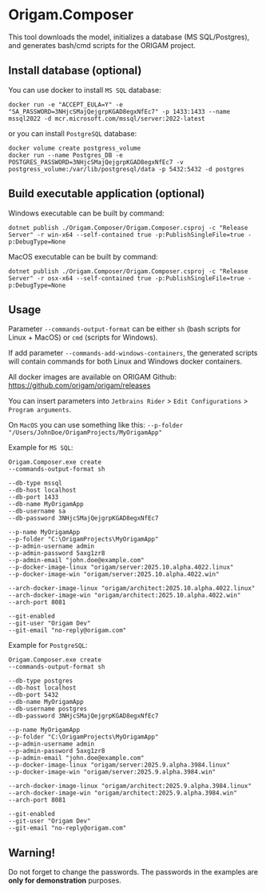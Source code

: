 # Origam.Composer
This tool downloads the model, initializes a database (MS SQL/Postgres), and generates bash/cmd scripts for the ORIGAM project.

## Install database (optional)
You can use docker to install `MS SQL` database:
```
docker run -e "ACCEPT_EULA=Y" -e "SA_PASSWORD=3NHjcSMajQejgrpKGAD8egxNfEc7" -p 1433:1433 --name mssql2022 -d mcr.microsoft.com/mssql/server:2022-latest
```

or you can install `PostgreSQL` database:
```
docker volume create postgress_volume
docker run --name Postgres_DB -e POSTGRES_PASSWORD=3NHjcSMajQejgrpKGAD8egxNfEc7 -v postgress_volume:/var/lib/postgresql/data -p 5432:5432 -d postgres
```

## Build executable application (optional)
Windows executable can be built by command:
```
dotnet publish ./Origam.Composer/Origam.Composer.csproj -c "Release Server" -r win-x64 --self-contained true -p:PublishSingleFile=true -p:DebugType=None
```

MacOS executable can be built by command:
```
dotnet publish ./Origam.Composer/Origam.Composer.csproj -c "Release Server" -r osx-x64 --self-contained true -p:PublishSingleFile=true -p:DebugType=None
```

## Usage

Parameter `--commands-output-format` can be either `sh` (bash scripts for Linux + MacOS) or `cmd` (scripts for Windows).

If add parameter `--commands-add-windows-containers`, the generated scripts will contain commands for both Linux and Windows docker containers.

All docker images are available on ORIGAM Github: https://github.com/origam/origam/releases

You can insert parameters into `Jetbrains Rider` > `Edit Configurations` > `Program arguments`.

On `MacOS` you can use something like this: `--p-folder "/Users/JohnDoe/OrigamProjects/MyOrigamApp"`

Example for `MS SQL`:
```
Origam.Composer.exe create 
--commands-output-format sh

--db-type mssql
--db-host localhost
--db-port 1433
--db-name MyOrigamApp
--db-username sa
--db-password 3NHjcSMajQejgrpKGAD8egxNfEc7

--p-name MyOrigamApp
--p-folder "C:\OrigamProjects\MyOrigamApp"
--p-admin-username admin
--p-admin-password 5axg1zr8
--p-admin-email "john.doe@example.com"
--p-docker-image-linux "origam/server:2025.10.alpha.4022.linux"
--p-docker-image-win "origam/server:2025.10.alpha.4022.win"

--arch-docker-image-linux "origam/architect:2025.10.alpha.4022.linux"
--arch-docker-image-win "origam/architect:2025.10.alpha.4022.win"
--arch-port 8081

--git-enabled
--git-user "Origam Dev"
--git-email "no-reply@origam.com"
```

Example for `PostgreSQL`:
```
Origam.Composer.exe create
--commands-output-format sh

--db-type postgres
--db-host localhost
--db-port 5432
--db-name MyOrigamApp
--db-username postgres
--db-password 3NHjcSMajQejgrpKGAD8egxNfEc7

--p-name MyOrigamApp
--p-folder "C:\OrigamProjects\MyOrigamApp"
--p-admin-username admin
--p-admin-password 5axg1zr8
--p-admin-email "john.doe@example.com"
--p-docker-image-linux "origam/server:2025.9.alpha.3984.linux"
--p-docker-image-win "origam/server:2025.9.alpha.3984.win"

--arch-docker-image-linux "origam/architect:2025.9.alpha.3984.linux"
--arch-docker-image-win "origam/architect:2025.9.alpha.3984.win"
--arch-port 8081

--git-enabled
--git-user "Origam Dev"
--git-email "no-reply@origam.com"
```

## Warning!
Do not forget to change the passwords. The passwords in the examples are **only for demonstration** purposes.
